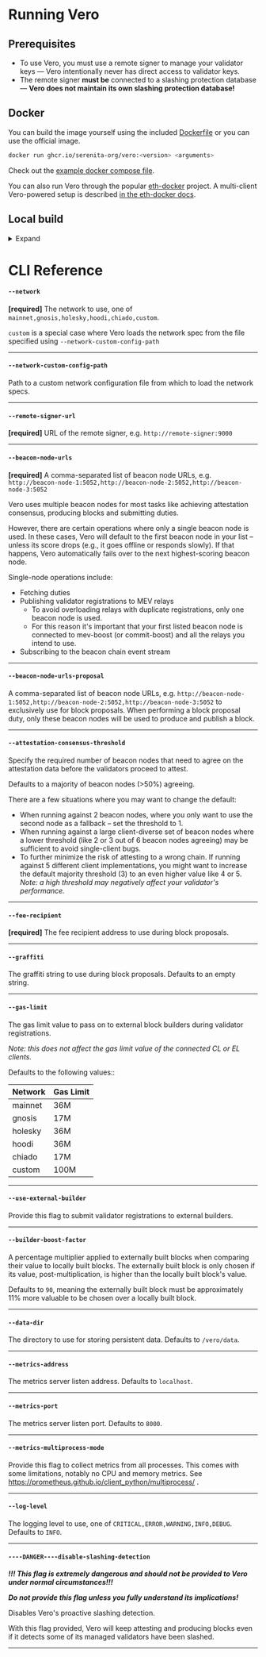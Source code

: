 # Running Vero

## Prerequisites

- To use Vero, you must use a remote signer to manage your validator
  keys — Vero intentionally never has direct access to validator keys.
- The remote signer **must be** connected to a slashing protection
  database — **Vero does not maintain its own slashing protection
  database!**


## Docker

You can build the image yourself using the included [Dockerfile](../Dockerfile) or you can use the official image.

```bash
docker run ghcr.io/serenita-org/vero:<version> <arguments>
 ```

Check out the [example docker compose file](../compose-example.yaml).

You can also run Vero through the popular [eth-docker](https://ethdocker.com/) project.
A multi-client Vero-powered setup is described [in the eth-docker docs](https://ethdocker.com/Usage/Advanced/Vero).

## Local build

<details>
<summary>Expand</summary>

Ensure you're using Python 3.12.

Next, install the dependencies using the package manager of your choice:

```bash
pip install -r requirements.txt
```

or

```bash
uv sync
```

You should now be able to run Vero:

```bash
python src/main.py <arguments>
```

</details>


# CLI Reference

#### `--network`

**[required]** The network to use, one of `mainnet,gnosis,holesky,hoodi,chiado,custom`.

`custom` is a special case where Vero loads the network spec from the file specified using `--network-custom-config-path`
___

#### `--network-custom-config-path`

Path to a custom network configuration file from which to load the network specs.
___

#### `--remote-signer-url`

**[required]** URL of the remote signer, e.g. `http://remote-signer:9000`
___

#### `--beacon-node-urls`

**[required]** A comma-separated list of beacon node URLs, e.g. `http://beacon-node-1:5052,http://beacon-node-2:5052,http://beacon-node-3:5052`

Vero uses multiple beacon nodes for most tasks like achieving attestation consensus,
producing blocks and submitting duties.

However, there are certain operations where only a single beacon node
is used. In these cases, Vero will default to the first beacon node
in your list – unless its score drops (e.g., it goes offline or
responds slowly). If that happens, Vero automatically fails over
to the next highest-scoring beacon node.

Single-node operations include:

- Fetching duties
- Publishing validator registrations to MEV relays
  - To avoid overloading relays with duplicate registrations, only one
    beacon node is used.
  - For this reason it's important that your first listed beacon node
    is connected to mev-boost (or commit-boost) and all the relays you
    intend to use.
- Subscribing to the beacon chain event stream

___

#### `--beacon-node-urls-proposal`

A comma-separated list of beacon node URLs, e.g. `http://beacon-node-1:5052,http://beacon-node-2:5052,http://beacon-node-3:5052` to
exclusively use for block proposals. When performing a block proposal duty,
only these beacon nodes will be used to produce and publish a block.
___

#### `--attestation-consensus-threshold`

Specify the required number of beacon nodes that need to agree
on the attestation data before the validators proceed to attest.

Defaults to a majority of beacon nodes (>50%) agreeing.

There are a few situations where you may want to change the default:
- When running against 2 beacon nodes, where you only want to use
  the second node as a fallback – set the threshold to 1.
- When running against a large client-diverse set of beacon nodes
  where a lower threshold (like 2 or 3 out of 6 beacon nodes agreeing)
  may be sufficient to avoid single-client bugs.
- To further minimize the risk of attesting to a wrong chain. If running
  against 5 different client implementations, you might want to increase
  the default majority threshold (3) to an even higher value like 4 or 5.
  _Note: a high threshold may negatively affect your validator's
  performance._

___

#### `--fee-recipient`

**[required]** The fee recipient address to use during block proposals.
___

#### `--graffiti`

The graffiti string to use during block proposals. Defaults to an empty string.
___

#### `--gas-limit`

The gas limit value to pass on to external block builders
during validator registrations.

*Note: this does not affect the gas limit value
of the connected CL or EL clients.*

Defaults to the following values::

| Network  | Gas Limit |
|:---------|:----------|
| mainnet  | 36M       |
| gnosis   | 17M       |
| holesky  | 36M       |
| hoodi    | 36M       |
| chiado   | 17M       |
| custom   | 100M      |

___

#### `--use-external-builder`

Provide this flag to submit validator registrations to external builders.
___

#### `--builder-boost-factor`

A percentage multiplier applied to externally built blocks when comparing their value
to locally built blocks. The externally built block is only chosen if its value,
post-multiplication, is higher than the locally built block's value.

Defaults to `90`, meaning the externally built block must be approximately
11% more valuable to be chosen over a locally built block.
___

#### `--data-dir`

The directory to use for storing persistent data. Defaults to `/vero/data`.
___

#### `--metrics-address`

The metrics server listen address. Defaults to `localhost`.
___

#### `--metrics-port`

The metrics server listen port. Defaults to `8000`.
___

#### `--metrics-multiprocess-mode`

Provide this flag to collect metrics from all processes. This comes with some limitations, notably no CPU and memory metrics. See https://prometheus.github.io/client_python/multiprocess/ .
___

#### `--log-level`

The logging level to use, one of `CRITICAL,ERROR,WARNING,INFO,DEBUG`. Defaults to `INFO`.
___

#### `----DANGER----disable-slashing-detection`

**_!!! This flag is extremely dangerous and should not be provided to Vero under normal circumstances!!!_**

**_Do not provide this flag unless you fully understand its implications!_**

Disables Vero's proactive slashing detection.

With this flag provided, Vero will keep attesting and producing blocks
even if it detects some of its managed validators have been slashed.
___
